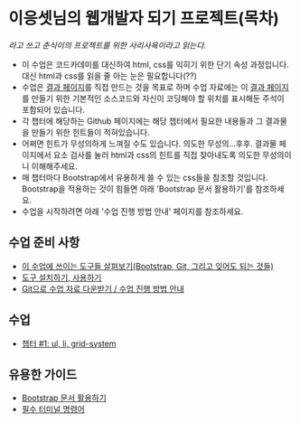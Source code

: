 # 이응셋님의 웹개발자 되기 프로젝트(목차)
_라고 쓰고 춘식이의 프로젝트를 위한 사리사욕이라고 읽는다._

* 이 수업은 코드카데미를 대신하여 html, css를 익히기 위한 단기 속성 과정입니다. 대신 html과 css를 읽을 줄 아는 눈은 필요합니다(??)
* 수업은 [결과 페이지](http://ooo.chunsik.org)를 직접 만드는 것을 목표로 하며 수업 자료에는 이 [결과 페이지](http://ooo.chunsik.org)를 만들기 위한 기본적인 소스코드와 자신이 코딩해야 할 위치를 표시해둔 주석이 포함되어 있습니다.
* 각 챕터에 해당하는 Github 페이지에는 해당 챕터에서 필요한 내용들과 그 결과물을 만들기 위한 힌트들이 적혀있습니다.
* 어쩌면 힌트가 무성의하게 느껴질 수도 있습니다. 의도한 무성의...후후. 결과물 페이지에서 요소 검사를 눌러 html과 css의 힌트를 직접 찾아내도록 의도한 무성의이니 이해해주세요.
* 매 챕터마다 Bootstrap에서 유용하게 쓸 수 있는 css들을 참조할 것입니다. Bootstrap을 적용하는 것이 힘들면 아래 'Bootstrap 문서 활용하기'를 참조하세요.
* 수업을 시작하려면 아래 '수업 진행 방법 안내' 페이지를 참조하세요.

## 수업 준비 사항
* [이 수업에 쓰이는 도구들 살펴보기(Bootstrap, Git, 그리고 잊어도 되는 것들)](https://github.com/thechunsik/ooo/wiki/%EC%9D%B4-%EC%88%98%EC%97%85%EC%97%90-%EC%93%B0%EC%9D%B4%EB%8A%94-%EB%8F%84%EA%B5%AC%EB%93%A4-%EC%82%B4%ED%8E%B4%EB%B3%B4%EA%B8%B0%28Bootstrap,-Git,-%EA%B7%B8%EB%A6%AC%EA%B3%A0-%EC%9E%8A%EC%96%B4%EB%8F%84-%EB%90%98%EB%8A%94-%EA%B2%83%EB%93%A4)
* [도구 설치하기, 사용하기](https://github.com/thechunsik/ooo/wiki/%EB%8F%84%EA%B5%AC-%EC%84%A4%EC%B9%98%ED%95%98%EA%B8%B0,-%EC%82%AC%EC%9A%A9%ED%95%98%EA%B8%B0)
* [Git으로 수업 자료 다운받기 / 수업 진행 방법 안내](https://github.com/thechunsik/ooo/wiki/Git%EC%9C%BC%EB%A1%9C-%EC%88%98%EC%97%85-%EC%9E%90%EB%A3%8C-%EB%8B%A4%EC%9A%B4%EB%B0%9B%EA%B8%B0---%EC%BD%94%EB%94%A9-%EB%B0%A9%EB%B2%95-%EC%95%88%EB%82%B4)

## 수업
* [챕터 #1: ul, li, grid-system](https://github.com/thechunsik/ooo/wiki/%EC%B1%95%ED%84%B0-%231:-ul,-li,-grid-system)

## 유용한 가이드
* [Bootstrap 문서 활용하기](https://github.com/thechunsik/ooo/wiki/Bootstrap-%EB%AC%B8%EC%84%9C-%ED%99%9C%EC%9A%A9%ED%95%98%EA%B8%B0)
* [필수 터미널 명령어](https://github.com/thechunsik/ooo/wiki/%ED%95%84%EC%88%98-%ED%84%B0%EB%AF%B8%EB%84%90-%EB%AA%85%EB%A0%B9%EC%96%B4)
